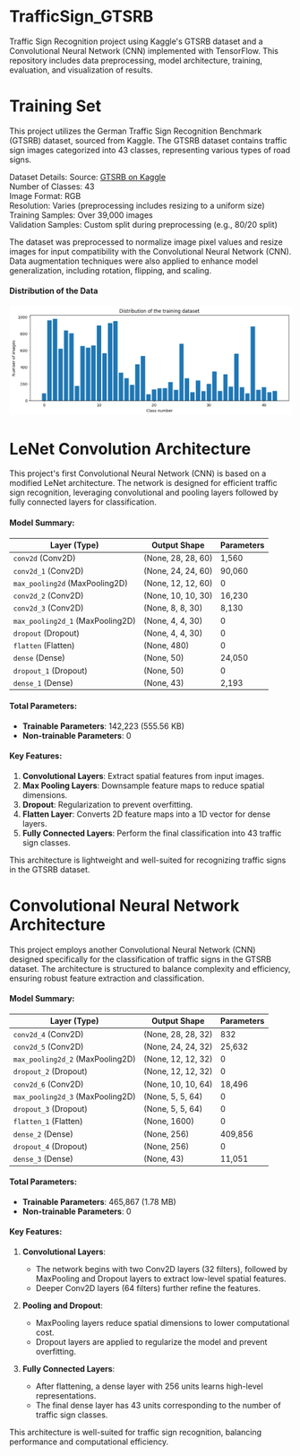 # TrafficSign_GTSRB
Traffic Sign Recognition project using Kaggle's GTSRB dataset and a Convolutional Neural Network (CNN) implemented with TensorFlow. This repository includes data preprocessing, model architecture, training, evaluation, and visualization of results.

# Training Set
This project utilizes the German Traffic Sign Recognition Benchmark (GTSRB) dataset, sourced from Kaggle. The GTSRB dataset contains traffic sign images categorized into 43 classes, representing various types of road signs.

Dataset Details:
Source: [GTSRB on Kaggle](https://www.kaggle.com/datasets/meowmeowmeowmeowmeow/gtsrb-german-traffic-sign) <br>
Number of Classes: 43<br>
Image Format: RGB<br>
Resolution: Varies (preprocessing includes resizing to a uniform size)<br>
Training Samples: Over 39,000 images<br>
Validation Samples: Custom split during preprocessing (e.g., 80/20 split)

The dataset was preprocessed to normalize image pixel values and resize images for input compatibility with the Convolutional Neural Network (CNN). Data augmentation techniques were also applied to enhance model generalization, including rotation, flipping, and scaling.

#### Distribution of the Data
![Bar Graph](/images/dist.png)

# LeNet Convolution Architecture

This project's first Convolutional Neural Network (CNN) is based on a modified LeNet architecture. The network is designed for efficient traffic sign recognition, leveraging convolutional and pooling layers followed by fully connected layers for classification. 

#### Model Summary:
| Layer (Type)                  | Output Shape       | Parameters   |
|-------------------------------|--------------------|--------------|
| `conv2d` (Conv2D)             | (None, 28, 28, 60)| 1,560        |
| `conv2d_1` (Conv2D)           | (None, 24, 24, 60)| 90,060       |
| `max_pooling2d` (MaxPooling2D)| (None, 12, 12, 60)| 0            |
| `conv2d_2` (Conv2D)           | (None, 10, 10, 30)| 16,230       |
| `conv2d_3` (Conv2D)           | (None, 8, 8, 30)  | 8,130        |
| `max_pooling2d_1` (MaxPooling2D)| (None, 4, 4, 30)| 0            |
| `dropout` (Dropout)           | (None, 4, 4, 30)  | 0            |
| `flatten` (Flatten)           | (None, 480)       | 0            |
| `dense` (Dense)               | (None, 50)        | 24,050       |
| `dropout_1` (Dropout)         | (None, 50)        | 0            |
| `dense_1` (Dense)             | (None, 43)        | 2,193        |

#### Total Parameters:
- **Trainable Parameters**: 142,223 (555.56 KB)
- **Non-trainable Parameters**: 0

#### Key Features:
1. **Convolutional Layers**: Extract spatial features from input images.
2. **Max Pooling Layers**: Downsample feature maps to reduce spatial dimensions.
3. **Dropout**: Regularization to prevent overfitting.
4. **Flatten Layer**: Converts 2D feature maps into a 1D vector for dense layers.
5. **Fully Connected Layers**: Perform the final classification into 43 traffic sign classes.

This architecture is lightweight and well-suited for recognizing traffic signs in the GTSRB dataset.

# Convolutional Neural Network Architecture

This project employs another Convolutional Neural Network (CNN) designed specifically for the classification of traffic signs in the GTSRB dataset. The architecture is structured to balance complexity and efficiency, ensuring robust feature extraction and classification.

#### Model Summary:
| Layer (Type)                  | Output Shape       | Parameters   |
|-------------------------------|--------------------|--------------|
| `conv2d_4` (Conv2D)           | (None, 28, 28, 32)| 832          |
| `conv2d_5` (Conv2D)           | (None, 24, 24, 32)| 25,632       |
| `max_pooling2d_2` (MaxPooling2D)| (None, 12, 12, 32)| 0            |
| `dropout_2` (Dropout)         | (None, 12, 12, 32)| 0            |
| `conv2d_6` (Conv2D)           | (None, 10, 10, 64)| 18,496       |
| `max_pooling2d_3` (MaxPooling2D)| (None, 5, 5, 64) | 0            |
| `dropout_3` (Dropout)         | (None, 5, 5, 64)  | 0            |
| `flatten_1` (Flatten)         | (None, 1600)      | 0            |
| `dense_2` (Dense)             | (None, 256)       | 409,856      |
| `dropout_4` (Dropout)         | (None, 256)       | 0            |
| `dense_3` (Dense)             | (None, 43)        | 11,051       |

#### Total Parameters:
- **Trainable Parameters**: 465,867 (1.78 MB)
- **Non-trainable Parameters**: 0

#### Key Features:
1. **Convolutional Layers**:
   - The network begins with two Conv2D layers (32 filters), followed by MaxPooling and Dropout layers to extract low-level spatial features.
   - Deeper Conv2D layers (64 filters) further refine the features.

2. **Pooling and Dropout**:
   - MaxPooling layers reduce spatial dimensions to lower computational cost.
   - Dropout layers are applied to regularize the model and prevent overfitting.

3. **Fully Connected Layers**:
   - After flattening, a dense layer with 256 units learns high-level representations.
   - The final dense layer has 43 units corresponding to the number of traffic sign classes.

This architecture is well-suited for traffic sign recognition, balancing performance and computational efficiency.

